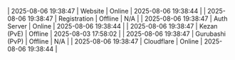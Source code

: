 | 2025-08-06 19:38:47 | Website | Online | 2025-08-06 19:38:44 |
| 2025-08-06 19:38:47 | Registration | Offline | N/A |
| 2025-08-06 19:38:47 | Auth Server | Online | 2025-08-06 19:38:44 |
| 2025-08-06 19:38:47 | Kezan (PvE) | Offline | 2025-08-03 17:58:02 |
| 2025-08-06 19:38:47 | Gurubashi (PvP) | Offline | N/A |
| 2025-08-06 19:38:47 | Cloudflare | Online | 2025-08-06 19:38:44 |
